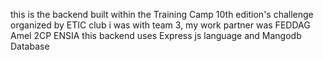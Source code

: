 this is the backend built within the Training Camp 10th edition's challenge organized by ETIC club
i was with team 3, my work partner was FEDDAG Amel 2CP ENSIA
this backend uses Express js language and Mangodb Database
